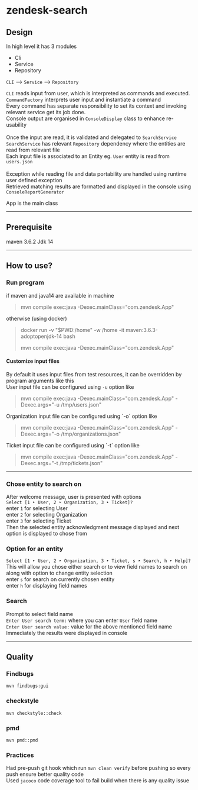 # zendesk-search

## Design

In high level it has 3 modules

* Cli
* Service
* Repository

`CLI` --> `Service` --> `Repository`

`CLI` reads input from user, which is interpreted as commands and executed.  
`CommandFactory` interprets user input and instantiate a command  
Every command has separate responsibility to set its context and invoking relevant service get its job done.  
Console output are organised in `ConsoleDisplay` class to enhance re-usability  
<br/>
Once the input are read, it is validated and delegated to `SearchService`  
`SearchService` has relevant `Repository` dependency where the entities are read from relevant file  
Each input file is associated to an Entity eg. `User` entity is read from `users.json`  
<br/>
Exception while reading file and data portability are handled using runtime user defined exception  
Retrieved matching results are formatted and displayed in the console using `ConsoleReportGenerator`

App is the main class

---

## Prerequisite

maven 3.6.2 Jdk 14

---

## How to use?

### Run program

if maven and java14 are available in machine
<blockquote>
mvn compile exec:java -Dexec.mainClass="com.zendesk.App"
</blockquote>
otherwise (using docker)  
<blockquote>
docker run -v "$PWD:/home" -w /home -it maven:3.6.3-adoptopenjdk-14 bash  

mvn compile exec:java -Dexec.mainClass="com.zendesk.App"
</blockquote>

#### Customize input files

By default it uses input files from test resources, it can be overridden by program arguments like this  
User input file can be configured using `-u` option like
<blockquote>
mvn compile exec:java -Dexec.mainClass="com.zendesk.App" -Dexec.args="-u /tmp/users.json"
</blockquote>
Organization input file can be configured using `-o` option like  
<blockquote>
mvn compile exec:java -Dexec.mainClass="com.zendesk.App" -Dexec.args="-o /tmp/organizations.json"
</blockquote>
Ticket input file can be configured using `-t` option like  
<blockquote>
mvn compile exec:java -Dexec.mainClass="com.zendesk.App" -Dexec.args="-t /tmp/tickets.json"
</blockquote>


---

### Chose entity to search on

After welcome message, user is presented with options  
`Select [1 ‣ User, 2 ‣ Organization, 3 ‣ Ticket]?`  
enter `1` for selecting User  
enter `2` for selecting Organization  
enter `3` for selecting Ticket  
Then the selected entity acknowledgment message displayed and next option is displayed to chose from

### Option for an entity

`Select [1 ‣ User, 2 ‣ Organization, 3 ‣ Ticket, s ‣ Search, h ‣ Help]?`
This will allow you chose either search or to view field names to search on along with option to change entity
selection  
enter `s` for search on currently chosen entity  
enter `h` for displaying field names

### Search

Prompt to select field name  
`Enter User search term:` where you can enter `User` field name  
`Enter User search value:` value for the above mentioned field name  
Immediately the results were displayed in console

---

## Quality

### Findbugs

`mvn findbugs:gui`

### checkstyle

`mvn checkstyle::check`

### pmd

`mvn pmd::pmd`

### Practices

Had pre-push git hook which run `mvn clean verify` before pushing so every push ensure better quality code   
Used `jacoco` code coverage tool to fail build when there is any quality issue
